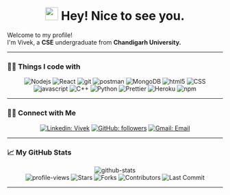 <div align="center">
    <h1>
        <img src="https://emojis.slackmojis.com/emojis/images/1531849430/4246/blob-sunglasses.gif?1531849430" width="30"/> Hey! Nice to see you.
    </h1>
</div>

<p>Welcome to my profile! 
<br> I'm Vivek, a <b>CSE</b> undergraduate from <b>Chandigarh University.</b> </p>

<hr>
<h3>
    👨‍💻 Things I code with
</h3>
<div align="center">
    <img alt="Nodejs" src="https://img.shields.io/badge/-Nodejs-43853d?style=flat-square&logo=Node.js&logoColor=white" />
    <img alt="React" src="https://img.shields.io/badge/-React-45b8d8?style=flat-square&logo=react&logoColor=white" />
    <img alt="git" src="https://img.shields.io/badge/-Git-F05032?style=flat-square&logo=git&logoColor=white" />
    <img alt="postman" src="https://img.shields.io/badge/-Postman-orange?style=flat-square&logo=postman&logoColor=white" />
    <img alt="MongoDB" src="https://img.shields.io/badge/-MongoDB-13aa52?style=flat-square&logo=mongodb&logoColor=white" />
    <img alt="html5" src="https://img.shields.io/badge/-HTML5-E34F26?style=flat-square&logo=html5&logoColor=white" />
    <img alt="CSS" src="https://img.shields.io/badge/-CSS-yellow?style=flat-square&logo=css3&logoColor=white" />
    <img alt="javascript" src="https://img.shields.io/badge/-JavaScript-blue?style=flat-square&logo=javascript&logoColor=white" />
    <img alt="C++" src="https://img.shields.io/badge/-CPP-darkblue?style=flat-square&logo=cplusplus&logoColor=white" />
    <img alt="Python" src="https://img.shields.io/badge/-Python-darkviolet?style=flat-square&logo=python&logoColor=white" />
    <img alt="Prettier" src="https://img.shields.io/badge/-Prettier-grey?style=flat-square&logo=prettier&logoColor=white" />
    <img alt="Heroku" src="https://img.shields.io/badge/-Heroku-430098?style=flat-square&logo=heroku&logoColor=white" />
    <img alt="npm" src="https://img.shields.io/badge/-NPM-CB3837?style=flat-square&logo=npm&logoColor=white" />
</div>

<hr>
<h3>
    🤝🏻 Connect with Me
</h3>
<div align="center">

[![Linkedin: Vivek](https://img.shields.io/badge/-Vivek-blue?logo=Linkedin&logoColor=white&link=https://www.linkedin.com/in/vivekyadav9506115091/)](https://www.linkedin.com/in/vivekyadav9506115091)
[![GitHub: followers](https://img.shields.io/github/followers/vivek1833?&style=social)](https://www.github.com/vivek1833)
[![Gmail: Email](https://img.shields.io/badge/-Email-white?&logo=Gmail&logoColor=red)](mailto:vivekyadav9506@gmail)

</div>

<hr>
<h3>
    📈 My GitHub Stats
</h3>
<div align=center>
    <img src="https://github-readme-stats.vercel.app/api?username=vivek1833&show_icons=true&theme=radical" alt="github-stats">
    <br>
    <img src="https://komarev.com/ghpvc/?username=vivek1833&color=blueviolet&label=Visitors" alt="profile-views">
    <img alt="Stars" src="https://img.shields.io/github/stars/vivek1833/vivek1833?style=flat-square&labelColor=343b41"/> 
    <img alt="Forks" src="https://img.shields.io/github/forks/vivek1833/vivek1833?style=flat-square&labelColor=343b41"/>
    <img alt="Contributors" src="https://img.shields.io/github/contributors/vivek1833/vivek1833?style=flat-square&labelColor=343b41"/>
    <img alt="Last Commit" src="https://img.shields.io/github/last-commit/vivek1833/vivek1833?style=flat-square&labelColor=343b41"/>  
</div>

<hr>
